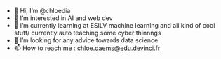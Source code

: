 - 👋 Hi, I’m @chloedia
- 👀 I’m interested in AI and web dev
- 🌱 I’m currently learning at ESILV machine learning and all kind of cool stuff/ currently auto teaching some cyber thinnngs
- 💞️ I’m looking for any advice towards data science
- 📫 How to reach me : chloe.daems@edu.devinci.fr

<!---
chloedia/chloedia is a ✨ special ✨ repository because its `README.md` (this file) appears on your GitHub profile.
You can click the Preview link to take a look at your changes.
--->
